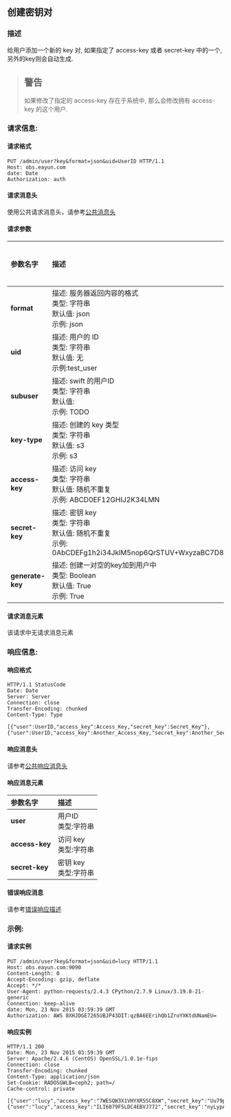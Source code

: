 ## 创建密钥对
### 描述
给用户添加一个新的 key 对, 如果指定了 access-key 或者 secret-key 中的一个, 另外的key则会自动生成.
> ## 警告
> 如果修改了指定的 access-key 存在于系统中, 那么会修改拥有 access-key 的这个用户.

### 请求信息:
#### 请求格式
```
PUT /admin/user?key&format=json&uid=UserID HTTP/1.1
Host: obs.eayun.com
date: Date
Authorization: auth
```

#### 请求消息头
使用公共请求消息头，请参考[公共消息头](../header.md)

#### 请求参数
| 参数名字 | 描述 | 是否必选 |
| :-- | :-- | :-- |
| **format** | 描述: 服务器返回内容的格式 <br>类型: 字符串<br>默认值: json<br>示例: json| 否 |
| **uid** | 描述: 用户的 ID <br>类型: 字符串 <br>默认值: 无 <br>示例:test_user | 是 |
| **subuser** | 描述: swift 的用户ID <br>类型: 字符串 <br>默认值:  <br>示例: TODO | 是 |
| **key-type** | 描述: 创建的 key 类型 <br>类型: 字符串 <br>默认值: s3 <br>示例: s3 | 否 |
| **access-key** | 描述: 访问 key <br>类型: 字符串 <br>默认值: 随机不重复 <br>示例: ABCD0EF12GHIJ2K34LMN | 否 |
| **secret-key** | 描述: 密钥 key  <br>类型: 字符串 <br>默认值: 随机不重复 <br>示例: 0AbCDEFg1h2i34JklM5nop6QrSTUV+WxyzaBC7D8 | 否 |
| **generate-key** | 描述: 创建一对空的key加到用户中 <br>类型: Boolean <br>默认值: True <br>示例: True | 否 |

#### 请求消息元素
该请求中无请求消息元素

### 响应信息:
#### 响应格式
```
HTTP/1.1 StatusCode
Date: Date
Server: Server
Connection: close
Transfer-Encoding: chunked
Content-Type: Type

[{"user":UserID,"access_key":Access_Key,"secret_key":Secret_Key"},{"user":UserID,"access_key":Another_Access_Key,"secret_key":Another_Secret_Key"}]
```

#### 响应消息头
请参考[公共响应消息头](../header.md)

#### 响应消息元素
| 参数名字 | 描述 |
| :-- | :-- |
| **user** | 用户ID<br>类型:字符串 |
| **access-key** | 访问 key<br>类型:字符串 |
| **secret-key** | 密钥 key<br>类型:字符串 |

#### 错误响应消息
请参考[错误响应描述](../error.md)
### 示例:
#### 请求实例
```
PUT /admin/user?key&format=json&uid=lucy HTTP/1.1
Host: obs.eayun.com:9090
Content-Length: 0
Accept-Encoding: gzip, deflate
Accept: */*
User-Agent: python-requests/2.4.3 CPython/2.7.9 Linux/3.19.0-21-generic
Connection: keep-alive
date: Mon, 23 Nov 2015 03:59:39 GMT
Authorization: AWS 8XHJDGE7265UBJP43DIT:qzBA6EErihQb1ZroYXKtdUNamEU=
```
#### 响应实例
```
HTTP/1.1 200 
Date: Mon, 23 Nov 2015 03:59:39 GMT
Server: Apache/2.4.6 (CentOS) OpenSSL/1.0.1e-fips
Connection: close
Transfer-Encoding: chunked
Content-Type: application/json
Set-Cookie: RADOSGWLB=ceph2; path=/
Cache-control: private

[{"user":"lucy","access_key":"7WESQW3X1VHYXR5SC8XW","secret_key":"Uu79puVb7xdjuVy62YMvRSzjKB1m3\/\/bXGy0\/Mz\/"},{"user":"lucy","access_key":"ILI6079F5LDC4EBVJ772","secret_key":"nyLypAucBW2lCamVHsMTyZylzL56bCL3oDPWM9sf"}]
```
